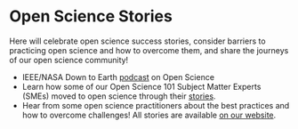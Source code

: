 # Open Science Stories

Here will celebrate open science success stories, consider barriers to practicing open science and how to overcome them, and share the journeys of our open science community!

- IEEE/NASA Down to Earth [podcast](https://grssieee.podbean.com/) on Open Science
- Learn how some of our Open Science 101 Subject Matter Experts (SMEs) moved to open science through their [stories](./sme_stories.md).
- Hear from some open science practitioners about the best practices and how to overcome challenges!  All stories are available [on our website](https://nasa.github.io/Transform-to-Open-Science/blog/).